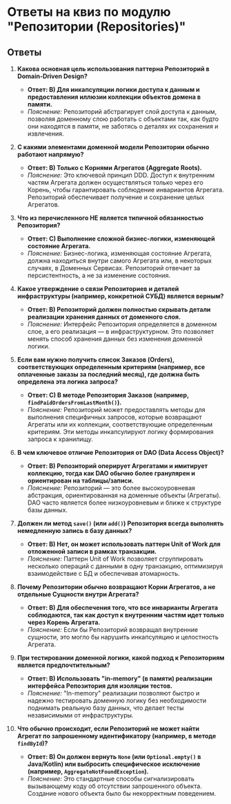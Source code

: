 # Ответы на квиз по модулю "Репозитории (Repositories)"

## Ответы

1.  **Какова основная цель использования паттерна Репозиторий в Domain-Driven Design?**
    *   **Ответ: B) Для инкапсуляции логики доступа к данным и предоставления иллюзии коллекции объектов домена в памяти.**
    *   *Пояснение:* Репозиторий абстрагирует слой доступа к данным, позволяя доменному слою работать с объектами так, как будто они находятся в памяти, не заботясь о деталях их сохранения и извлечения.

2.  **С какими элементами доменной модели Репозитории обычно работают напрямую?**
    *   **Ответ: B) Только с Корнями Агрегатов (Aggregate Roots).**
    *   *Пояснение:* Это ключевой принцип DDD. Доступ к внутренним частям Агрегата должен осуществляться только через его Корень, чтобы гарантировать соблюдение инвариантов Агрегата. Репозиторий обеспечивает получение и сохранение целых Агрегатов.

3.  **Что из перечисленного НЕ является типичной обязанностью Репозитория?**
    *   **Ответ: C) Выполнение сложной бизнес-логики, изменяющей состояние Агрегата.**
    *   *Пояснение:* Бизнес-логика, изменяющая состояние Агрегата, должна находиться внутри самого Агрегата или, в некоторых случаях, в Доменных Сервисах. Репозиторий отвечает за персистентность, а не за изменение состояния.

4.  **Какое утверждение о связи Репозиториев и деталей инфраструктуры (например, конкретной СУБД) является верным?**
    *   **Ответ: B) Репозиторий должен полностью скрывать детали реализации хранения данных от доменного слоя.**
    *   *Пояснение:* Интерфейс Репозитория определяется в доменном слое, а его реализация — в инфраструктурном. Это позволяет менять способ хранения данных без изменения доменной логики.

5.  **Если вам нужно получить список Заказов (Orders), соответствующих определенным критериям (например, все оплаченные заказы за последний месяц), где должна быть определена эта логика запроса?**
    *   **Ответ: C) В методе Репозитория Заказов (например, `findPaidOrdersFromLastMonth()`).**
    *   *Пояснение:* Репозиторий может предоставлять методы для выполнения специфичных запросов, которые возвращают Агрегаты или их коллекции, соответствующие определенным критериям. Эти методы инкапсулируют логику формирования запроса к хранилищу.

6.  **В чем ключевое отличие Репозитория от DAO (Data Access Object)?**
    *   **Ответ: B) Репозиторий оперирует Агрегатами и имитирует коллекцию, тогда как DAO обычно более гранулярен и ориентирован на таблицы/записи.**
    *   *Пояснение:* Репозиторий — это более высокоуровневая абстракция, ориентированная на доменные объекты (Агрегаты). DAO часто является более низкоуровневым и ближе к структуре базы данных.

7.  **Должен ли метод `save()` (или `add()`) Репозитория всегда выполнять немедленную запись в базу данных?**
    *   **Ответ: B) Нет, он может использовать паттерн Unit of Work для отложенной записи в рамках транзакции.**
    *   *Пояснение:* Паттерн Unit of Work позволяет сгруппировать несколько операций с данными в одну транзакцию, оптимизируя взаимодействие с БД и обеспечивая атомарность.

8.  **Почему Репозитории обычно возвращают Корни Агрегатов, а не отдельные Сущности внутри Агрегата?**
    *   **Ответ: B) Для обеспечения того, что все инварианты Агрегата соблюдаются, так как доступ к внутренним частям идет только через Корень Агрегата.**
    *   *Пояснение:* Если бы Репозиторий возвращал внутренние сущности, это могло бы нарушить инкапсуляцию и целостность Агрегата.

9.  **При тестировании доменной логики, какой подход к Репозиториям является предпочтительным?**
    *   **Ответ: B) Использовать "in-memory" (в памяти) реализации интерфейса Репозитория для изоляции тестов.**
    *   *Пояснение:* "In-memory" реализации позволяют быстро и надежно тестировать доменную логику без необходимости поднимать реальную базу данных, что делает тесты независимыми от инфраструктуры.

10. **Что обычно происходит, если Репозиторий не может найти Агрегат по запрошенному идентификатору (например, в методе `findById`)?**
    *   **Ответ: B) Он должен вернуть `None` (или `Optional.empty()` в Java/Kotlin) или выбросить специфическое исключение (например, `AggregateNotFoundException`).**
    *   *Пояснение:* Это стандартные способы сигнализировать вызывающему коду об отсутствии запрошенного объекта. Создание нового объекта было бы некорректным поведением.
